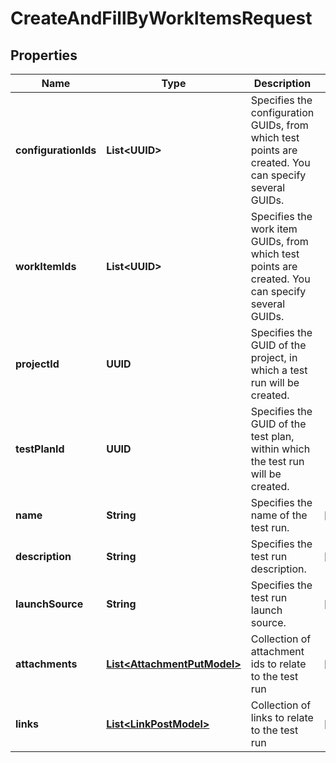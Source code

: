 

# CreateAndFillByWorkItemsRequest


## Properties

| Name | Type | Description | Notes |
|------------ | ------------- | ------------- | -------------|
|**configurationIds** | **List&lt;UUID&gt;** | Specifies the configuration GUIDs, from which test points are created. You can specify several GUIDs. |  |
|**workItemIds** | **List&lt;UUID&gt;** | Specifies the work item GUIDs, from which test points are created. You can specify several GUIDs. |  |
|**projectId** | **UUID** | Specifies the GUID of the project, in which a test run will be created. |  |
|**testPlanId** | **UUID** | Specifies the GUID of the test plan, within which the test run will be created. |  |
|**name** | **String** | Specifies the name of the test run. |  [optional] |
|**description** | **String** | Specifies the test run description. |  [optional] |
|**launchSource** | **String** | Specifies the test run launch source. |  [optional] |
|**attachments** | [**List&lt;AttachmentPutModel&gt;**](AttachmentPutModel.md) | Collection of attachment ids to relate to the test run |  [optional] |
|**links** | [**List&lt;LinkPostModel&gt;**](LinkPostModel.md) | Collection of links to relate to the test run |  [optional] |



